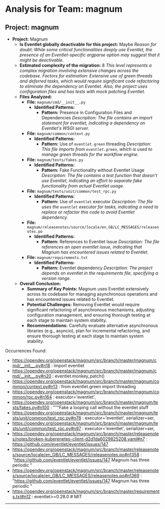 # Analysis for Team: magnum

## Project: magnum
- **Project:** Magnum
  - **Is Eventlet globally deactivable for this project:** Maybe
    *Reason for doubt: While some critical functionalities deeply use Eventlet, the presence of an Eventlet-specific argparse option may suggest that it might be deactivable.*
  - **Estimated complexity of the migration:** 8
    *This level represents a complex migration involving extensive changes across the codebase.*
    *Factors for estimation: Extensive use of green threads and deferred tasks, which would require significant code refactoring to eliminate the dependency on Eventlet. Also, the project uses configuration files and has tests with mock patching Eventlet.*
  - **Files Analyzed:**
    - **File:** `magnum/cmd/__init__.py`
      - **Identified Patterns:**
        - **Pattern:** Presence in Configuration Files and Dependencies
          *Description: The file contains an import statement for eventlet, indicating a dependency on Eventlet's WSGI server.*
    - **File:** `magnum/common/context.py`
      - **Identified Patterns:**
        - **Pattern:** Use of `eventlet.green` threading
          *Description: This file imports from `eventlet.green`, which is used to manage green threads for the workflow engine.*
    - **File:** `magnum/tests/fakes.py`
      - **Identified Patterns:**
        - **Pattern:** Fake Functionality without Eventlet Usage
          *Description: The file contains a test function that doesn't use Eventlet, indicating an effort to separate fake functionality from actual Eventlet usage.*
    - **File:** `magnum/tests/unit/common/test_rpc.py`
      - **Identified Patterns:**
        - **Pattern:** Use of `eventlet` executor
          *Description: The file uses the `eventlet` executor for tasks, indicating a need to replace or refactor this code to avoid Eventlet dependency.*
    - **File:** `magnum/releasenotes/source/locale/en_GB/LC_MESSAGES/releasenotes.po`
      - **Identified Patterns:**
        - **Pattern:** References to Eventlet Issue
          *Description: The file references an open eventlet issue, indicating that Magnum has encountered issues related to Eventlet.*
    - **File:** `magnum/requirements.txt`
      - **Identified Patterns:**
        - **Pattern:** Eventlet dependency
          *Description: The project depends on eventlet in the requirements file, specifying a version range.*
  - **Overall Conclusion:**
    - **Summary of Key Points:** Magnum uses Eventlet extensively across its codebase for managing asynchronous operations and has encountered issues related to Eventlet.
    - **Potential Challenges:** Removing Eventlet would require significant refactoring of asynchronous mechanisms, adjusting configuration management, and ensuring thorough testing at each stage to maintain system stability.
    - **Recommendations:** Carefully evaluate alternative asynchronous libraries (e.g., asyncio), plan for incremental refactoring, and ensure thorough testing at each stage to maintain system stability.

Occurrences Found:
- https://opendev.org/openstack/magnum/src/branch/master/magnum/cmd/__init__.py#n18 : import eventlet
- https://opendev.org/openstack/magnum/src/branch/master/magnum/cmd/__init__.py#n20 : eventlet.monkey_patch()
- https://opendev.org/openstack/magnum/src/branch/master/magnum/common/context.py#n13 : from eventlet.green import threading
- https://opendev.org/openstack/magnum/src/branch/master/magnum/common/rpc.py#n164 : executor='eventlet',
- https://opendev.org/openstack/magnum/src/branch/master/magnum/tests/fakes.py#n100 : """Fake a looping call without the eventlet stuff
- https://opendev.org/openstack/magnum/src/branch/master/magnum/tests/unit/common/test_rpc.py#n78 : executor='eventlet', serializer=ser,
- https://opendev.org/openstack/magnum/src/branch/master/magnum/tests/unit/common/test_rpc.py#n97 : executor='eventlet', serializer=ser,
- https://opendev.org/openstack/magnum/src/branch/master/releasenotes/notes/broken-kuberenetes-client-d2d1da6029825208.yaml#n7 : https://github.com/eventlet/eventlet/issues/147
- https://opendev.org/openstack/magnum/src/branch/master/releasenotes/source/locale/en_GB/LC_MESSAGES/releasenotes.po#n1358 : "https://github.com/eventlet/eventlet/issues/147 Magnum has three periodic "
- https://opendev.org/openstack/magnum/src/branch/master/releasenotes/source/locale/en_GB/LC_MESSAGES/releasenotes.po#n1369 : "https://github.com/eventlet/eventlet/issues/147 Magnum has three periodic "
- https://opendev.org/openstack/magnum/src/branch/master/requirements.txt#n12 : eventlet>=0.28.0 # MIT

***
